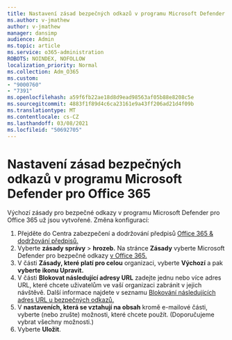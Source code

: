 ```yaml
---
title: Nastavení zásad bezpečných odkazů v programu Microsoft Defender pro Office 365
ms.author: v-jmathew
author: v-jmathew
manager: dansimp
audience: Admin
ms.topic: article
ms.service: o365-administration
ROBOTS: NOINDEX, NOFOLLOW
localization_priority: Normal
ms.collection: Adm_O365
ms.custom:
- "9000760"
- "7391"
ms.openlocfilehash: a59f6fb22ae18d8d9ead98563af05b88e8208c5e
ms.sourcegitcommit: 4883f1f89d4c6ca23161e9a43ff206ad21d4f09b
ms.translationtype: MT
ms.contentlocale: cs-CZ
ms.lasthandoff: 03/08/2021
ms.locfileid: "50692705"
---
```

# <a name="set-up-safe-link-policies-in-microsoft-defender-for-office-365"></a>Nastavení zásad bezpečných odkazů v programu Microsoft Defender pro Office 365

Výchozí zásady pro bezpečné odkazy v programu Microsoft Defender pro Office 365 už jsou vytvořené. Změna konfigurací:

1. Přejděte do Centra zabezpečení a dodržování předpisů [Office 365 & dodržování předpisů.](https://go.microsoft.com/fwlink/p/?linkid=2077143)
2. Vyberte **zásady správy**  >  **hrozeb.** Na stránce **Zásady** vyberte Microsoft Defender pro bezpečné odkazy [v Office 365.](https://go.microsoft.com/fwlink/?linkid=2101058)
3. V části **Zásady, které platí pro celou** organizaci, vyberte **Výchozí** a pak **vyberte ikonu Upravit.**
4. V části **Blokovat následující adresy URL** zadejte jednu nebo více adres URL, které chcete uživatelům ve vaší organizaci zabránit v jejich návštěvě. Další informace najdete v seznamu [Blokování následujících adres URL u bezpečných odkazů.](https://go.microsoft.com/fwlink/?linkid=2092123)
5. V **nastaveních, která se vztahují na obsah** kromě e-mailové části, vyberte (nebo zrušte) možnosti, které chcete použít. (Doporučujeme vybrat všechny možnosti.)
6. Vyberte **Uložit**.
